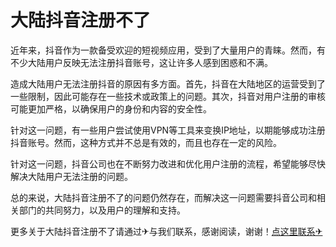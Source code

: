 # 大陆抖音注册不了

近年来，抖音作为一款备受欢迎的短视频应用，受到了大量用户的青睐。然而，有不少大陆用户反映无法注册抖音账号，这让许多人感到困惑和不满。

造成大陆用户无法注册抖音的原因有多方面。首先，抖音在大陆地区的运营受到了一些限制，因此可能存在一些技术或政策上的问题。其次，抖音对用户注册的审核可能更加严格，以确保用户的身份和内容的安全性。

针对这一问题，有一些用户尝试使用VPN等工具来变换IP地址，以期能够成功注册抖音账号。然而，这种方式并不总是有效的，而且也存在一定的风险。

针对这一问题，抖音公司也在不断努力改进和优化用户注册的流程，希望能够尽快解决大陆用户无法注册的问题。

总的来说，大陆抖音注册不了的问题仍然存在，而解决这一问题需要抖音公司和相关部门的共同努力，以及用户的理解和支持。

更多关于大陆抖音注册不了请通过✈与我们联系，感谢阅读，谢谢！[点这里联系✈](https://bbd.k02.cc)